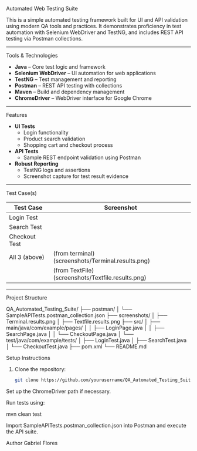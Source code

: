  Automated Web Testing Suite

This is a simple automated testing framework built for UI and API validation using modern QA tools and practices. It demonstrates proficiency in test automation with Selenium WebDriver and TestNG, and includes REST API testing via Postman collections.

---

Tools & Technologies

- **Java** – Core test logic and framework
- **Selenium WebDriver** – UI automation for web applications
- **TestNG** – Test management and reporting
- **Postman** – REST API testing with collections
- **Maven** – Build and dependency management
- **ChromeDriver** – WebDriver interface for Google Chrome

---

 Features

- **UI Tests**
  - Login functionality
  - Product search validation
  - Shopping cart and checkout process
- **API Tests**
  - Sample REST endpoint validation using Postman
- **Robust Reporting**
  - TestNG logs and assertions
  - Screenshot capture for test result evidence

---

Test Case(s)

| Test Case       | Screenshot |
|-----------------|------------|
| Login Test      | 
| Search Test     |
| Checkout Test   |
| All 3 (above)   | (from terminal) (screenshots/Terminal.results.png)  |
                  | (from TextFile) (screenshots/Textfile.results.png)  |


---

Project Structure

QA_Automated_Testing_Suite/
├── postman/
│ └── SampleAPITests.postman_collection.json
├── screenshots/
│ ├── Terminal.results.png
│ ├── Textfile.results.png
├── src/
│ ├── main/java/com/example/pages/
│ │ ├── LoginPage.java
│ │ ├── SearchPage.java
│ │ └── CheckoutPage.java
│ └── test/java/com/example/tests/
│ ├── LoginTest.java
│ ├── SearchTest.java
│ └── CheckoutTest.java
├── pom.xml
└── README.md

Setup Instructions

1. Clone the repository:
   ```bash
   git clone https://github.com/yourusername/QA_Automated_Testing_Suite.git
   
Set up the ChromeDriver path if necessary.

Run tests using:

mvn clean test

Import SampleAPITests.postman_collection.json into Postman and execute the API suite.

Author
Gabriel Flores
